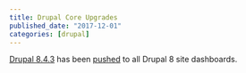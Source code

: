 ```yaml
---
title: Drupal Core Upgrades
published_date: "2017-12-01"
categories: [drupal]
---
```

[Drupal 8.4.3](https://www.drupal.org/project/drupal/releases/8.4.3) has been [pushed](https://github.com/pantheon-systems/drops-8/pull/199) to all Drupal 8 site dashboards.
